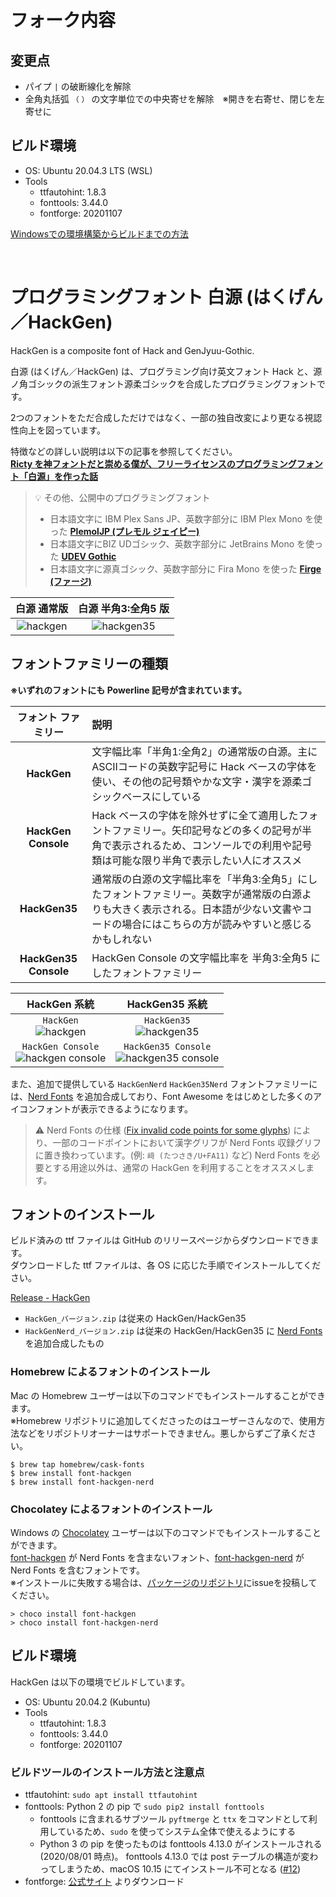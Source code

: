 # フォーク内容

## 変更点
* パイプ `|` の破断線化を解除
* 全角丸括弧 `（` `）` の文字単位での中央寄せを解除　※開きを右寄せ、閉じを左寄せに

## ビルド環境
* OS: Ubuntu 20.04.3 LTS (WSL)
* Tools
  * ttfautohint: 1.8.3
  * fonttools: 3.44.0
  * fontforge: 20201107

[Windowsでの環境構築からビルドまでの方法](/BUILD_ON_WINDOWS.md)

<br/>

# プログラミングフォント 白源 (はくげん／HackGen)

HackGen is a composite font of Hack and GenJyuu-Gothic.

白源 (はくげん／HackGen) は、プログラミング向け英文フォント Hack と、源ノ角ゴシックの派生フォント源柔ゴシックを合成したプログラミングフォントです。  

2つのフォントをただ合成しただけではなく、一部の独自改変により更なる視認性向上を図っています。

特徴などの詳しい説明は以下の記事を参照してください。  
**[Ricty を神フォントだと崇める僕が、フリーライセンスのプログラミングフォント「白源」を作った話](https://qiita.com/tawara_/items/374f3ca0a386fab8b305)**

> 💡 その他、公開中のプログラミングフォント
> - 日本語文字に IBM Plex Sans JP、英数字部分に IBM Plex Mono を使った [**PlemolJP (プレモル ジェイピー)**](https://github.com/yuru7/PlemolJP)
> - 日本語文字にBIZ UDゴシック、英数字部分に JetBrains Mono を使った [**UDEV Gothic**](https://github.com/yuru7/udev-gothic)
> - 日本語文字に源真ゴシック、英数字部分に Fira Mono を使った [**Firge (ファージ)**](https://github.com/yuru7/Firge)

|**白源 通常版**|**白源 半角3:全角5 版**|
|:------------------------:|:------------------------:|
|![hackgen](https://user-images.githubusercontent.com/13458509/133928601-cb1d3e00-6c4b-4ce5-a945-44ae2baa81e0.png)|![hackgen35](https://user-images.githubusercontent.com/13458509/133928624-77ed3d0b-8e6c-46c1-89e1-3e85f6d0c215.png)|

## フォントファミリーの種類

**※いずれのフォントにも Powerline 記号が含まれています。**

|**フォント ファミリー**|**説明**|
|:------------:|:---|
|**HackGen**|文字幅比率「半角1:全角2」の通常版の白源。主にASCIIコードの英数字記号に Hack ベースの字体を使い、その他の記号類やかな文字・漢字を源柔ゴシックベースにしている|
|**HackGen Console**|Hack ベースの字体を除外せずに全て適用したフォントファミリー。矢印記号などの多くの記号が半角で表示されるため、コンソールでの利用や記号類は可能な限り半角で表示したい人にオススメ|
|**HackGen35**|通常版の白源の文字幅比率を「半角3:全角5」にしたフォントファミリー。英数字が通常版の白源よりも大きく表示される。日本語が少ない文書やコードの場合にはこちらの方が読みやすいと感じるかもしれない|
|**HackGen35 Console**|HackGen Console  の文字幅比率を 半角3:全角5 にしたフォントファミリー|

|**HackGen 系統**|**HackGen35 系統**|
|:---:|:---:|
|`HackGen`<br/>![hackgen](https://github.com/yuru7/HackGen/raw/image/hikaku_hackgen.png)|`HackGen35`<br/>![hackgen35](https://github.com/yuru7/HackGen/raw/image/hikaku_hackgen35.png)|
|`HackGen Console`<br/>![hackgen console](https://github.com/yuru7/HackGen/raw/image/hikaku_hackgen-console.png)|`HackGen35 Console`<br/>![hackgen35 console](https://github.com/yuru7/HackGen/raw/image/hikaku_hackgen35-console.png)|

また、追加で提供している `HackGenNerd` `HackGen35Nerd` フォントファミリーには、[Nerd Fonts](https://www.nerdfonts.com/) を追加合成しており、Font Awesome をはじめとした多くのアイコンフォントが表示できるようになります。  
> ⚠ Nerd Fonts の仕様 ([Fix invalid code points for some glyphs](https://github.com/ryanoasis/nerd-fonts/issues/365)) により、一部のコードポイントにおいて漢字グリフが Nerd Fonts 収録グリフに置き換わっています。(例: `﨑 (たつさき/U+FA11)` など) Nerd Fonts を必要とする用途以外は、通常の HackGen を利用することをオススメします。

## フォントのインストール

ビルド済みの ttf ファイルは GitHub のリリースページからダウンロードできます。  
ダウンロードした ttf ファイルは、各 OS に応じた手順でインストールしてください。

[Release - HackGen](https://github.com/yuru7/HackGen/releases)

* `HackGen_バージョン.zip` は従来の HackGen/HackGen35
* `HackGenNerd_バージョン.zip` は従来の HackGen/HackGen35 に [Nerd Fonts](https://www.nerdfonts.com/) を追加合成したもの

### Homebrew によるフォントのインストール

Mac の Homebrew ユーザーは以下のコマンドでもインストールすることができます。  
※Homebrew リポジトリに追加してくださったのはユーザーさんなので、使用方法などをリポジトリオーナーはサポートできません。悪しからずご了承ください。

```
$ brew tap homebrew/cask-fonts
$ brew install font-hackgen
$ brew install font-hackgen-nerd
```

### Chocolatey によるフォントのインストール

Windows の [Chocolatey](https://chocolatey.org/) ユーザーは以下のコマンドでもインストールすることができます。  
[font-hackgen](https://chocolatey.org/packages/font-hackgen) が Nerd Fonts を含まないフォント、[font-hackgen-nerd](https://chocolatey.org/packages/font-hackgen-nerd) が Nerd Fonts を含むフォントです。  
※インストールに失敗する場合は、[パッケージのリポジトリ](https://github.com/kai2nenobu/chocolatey-packages/)にissueを投稿してください。

```
> choco install font-hackgen
> choco install font-hackgen-nerd
```

## ビルド環境

HackGen は以下の環境でビルドしています。

* OS: Ubuntu 20.04.2 (Kubuntu)
* Tools
  * ttfautohint: 1.8.3
  * fonttools: 3.44.0
  * fontforge: 20201107

### ビルドツールのインストール方法と注意点

* ttfautohint: `sudo apt install ttfautohint`
* fonttools: Python 2 の pip で `sudo pip2 install fonttools`
  * fonttools に含まれるサブツール `pyftmerge` と `ttx` をコマンドとして利用しているため、`sudo` を使ってシステム全体で使えるようにする
  * Python 3 の pip を使ったものは fonttools 4.13.0 がインストールされる (2020/08/01 時点)。 fonttools 4.13.0 では post テーブルの構造が変わってしまうため、macOS 10.15 にてインストール不可となる ([#12](https://github.com/yuru7/HackGen/issues/12))
* fontforge: [公式サイト](https://fontforge.org/en-US/downloads/) よりダウンロード
